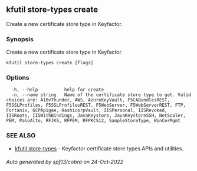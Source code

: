 ## kfutil store-types create

Create a new certificate store type in Keyfactor.

### Synopsis

Create a new certificate store type in Keyfactor.

```
kfutil store-types create [flags]
```

### Options

```
  -h, --help          help for create
  -n, --name string   Name of the certificate store type to get. Valid choices are: A10vThunder, AWS, AzureKeyVault, F5CABundlesREST, F5SSLProfiles, F5SSLProfilesREST, F5WebServer, F5WebServerREST, FTP, Fortanix, GCPApigee, HashicorpVault, IISPersonal, IISRevoked, IISRoots, IISWithBindings, JavaKeystore, JavaKeystoreSSH, NetScaler, PEM, PaloAlto, RFJKS, RFPEM, RFPKCS12, SampleStoreType, WinCerMgmt
```

### SEE ALSO

* [kfutil store-types](kfutil_store-types.md)	 - Keyfactor certificate store types APIs and utilities.

###### Auto generated by spf13/cobra on 24-Oct-2022
